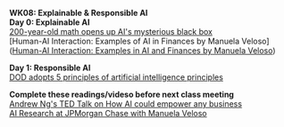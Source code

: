 **WK08: Explainable & Responsible AI**  
**Day 0: Explainable AI**  
[200-year-old math opens up AI's mysterious black box](https://spectrum.ieee.org/black-box-ai)  
[Human-AI Interaction: Examples of AI in Finances by Manuela Veloso]([Human-AI Interaction: Examples in AI and Finances by Manuela Veloso](https://www.youtube.com/watch?v=zD7yQwvvIvM))  


**Day 1: Responsible AI**  
[DOD adopts 5 principles of artificial intelligence principles](https://www.defense.gov/News/News-Stories/Article/Article/2094085/dod-adopts-5-principles-of-artificial-intelligence-ethics/#.Y_l9b-fnkIY.linkedin)  

**Complete these readings/videso before next class meeting**  
[Andrew Ng's TED Talk on How AI could empower any business](https://www.ted.com/talks/andrew_ng_how_ai_could_empower_any_business?language=en)  
[AI Research at JPMorgan Chase with Manuela Veloso](https://www.youtube.com/watch?v=uJ4l0awqAYA&t=1556s)  
